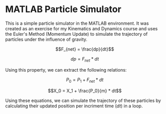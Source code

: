 # MATLAB Particle Simulator
This is a simple particle simulator in the MATLAB environment. It was created as an exercise for my Kinematics and Dynamics course and uses the Euler's Method (Momentum Update) to simulate the trajectory of particles under the influence of gravity.

$$F_{net} = \frac{dp}{dt}$$

$$dp = F_{net} * dt$$

Using this property, we can extract the following relations:

$$P_0 = P_1 + F_{net} * dt$$

$$X_0 = X_1 + \frac{P_0}{m} * dt$$

Using these equations, we can simulate the trajectory of these particles by calculating their updated position per incriment time ($dt$) in a loop. 